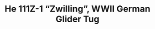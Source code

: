 ---
layout: product
title: "He 111Z-1 “Zwilling”, WWII German Glider Tug           "
price: "TBA" 
desc: "N/A"
img_path: "/assets/img/ICM 48260.webp"
brand: "N/A"
available: false
special_offer: false
new: false
soon: false
cat: "010000"
subcat: "013600"
subsubcat: "0N/A"
sifra: "ICM 48260"
popular: false
---